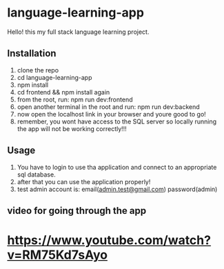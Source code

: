 # language-learning-app

Hello! this my full stack language learning project.

## Installation

1. clone the repo
2. cd language-learning-app
3. npm install
4. cd frontend && npm install again
5. from the root, run: npm run dev:frontend
6. open another terminal in the root and run: npm run dev:backend
7. now open the localhost link in your browser and youre good to go!
8. remember, you wont have access to the SQL server so locally running the app will not be working correctly!!!

## Usage

1. You have to login to use tha application and connect to an appropriate sql database.
2. after that you can use the application properly!
3. test admin account is: email(admin.test@gmail.com) password(admin)

## video for going through the app

# https://www.youtube.com/watch?v=RM75Kd7sAyo

